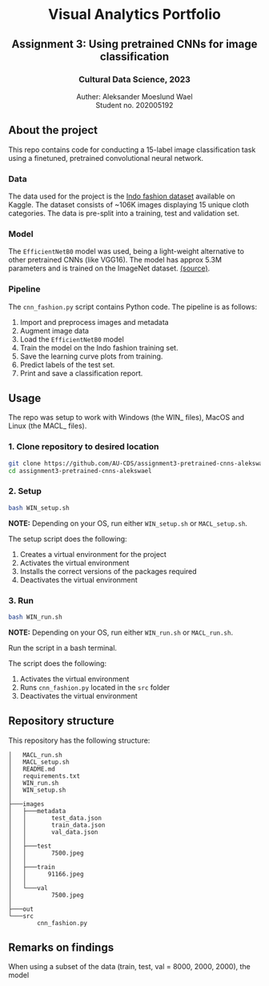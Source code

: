 <!-- PROJECT LOGO -->
<br />
  <h1 align="center">Visual Analytics Portfolio</h1> 
  <h2 align="center">Assignment 3: Using pretrained CNNs for image classification</h2> 
  <h3 align="center">Cultural Data Science, 2023</h3> 
  <p align="center">
  Auther: Aleksander Moeslund Wael <br>
  Student no. 202005192
  </p>
</p>

## About the project
This repo contains code for conducting a 15-label image classification task using a finetuned, pretrained convolutional neural network.

### Data
The data used for the project is the [Indo fashion dataset](https://www.kaggle.com/datasets/validmodel/indo-fashion-dataset) available on Kaggle. The dataset consists of ~106K images displaying 15 unique cloth categories. The data is pre-split into a training, test and validation set.

### Model
The `EfficientNetB0` model was used, being a light-weight alternative to other pretrained CNNs (like VGG16). The model has approx 5.3M parameters and is trained on the ImageNet dataset. [(source)](https://arxiv.org/abs/1905.11946).

### Pipeline
The `cnn_fashion.py` script contains Python code. The pipeline is as follows:
1. Import and preprocess images and metadata
2. Augment image data
3. Load the `EfficientNetB0` model
4. Train the model on the Indo fashion training set.
5. Save the learning curve plots from training.
6. Predict labels of the test set.
7. Print and save a classification report.

## Usage

The repo was setup to work with Windows (the WIN_ files), MacOS and Linux (the MACL_ files).

### 1. Clone repository to desired location

```bash
git clone https://github.com/AU-CDS/assignment3-pretrained-cnns-alekswael
cd assignment3-pretrained-cnns-alekswael
```
### 2. Setup

```bash
bash WIN_setup.sh
```
**NOTE:** Depending on your OS, run either `WIN_setup.sh` or `MACL_setup.sh`.

The setup script does the following:
1. Creates a virtual environment for the project
2. Activates the virtual environment
3. Installs the correct versions of the packages required
5. Deactivates the virtual environment

### 3. Run
```bash
bash WIN_run.sh
```
**NOTE:** Depending on your OS, run either `WIN_run.sh` or `MACL_run.sh`.

Run the script in a bash terminal.

The script does the following:
1. Activates the virtual environment
2. Runs `cnn_fashion.py` located in the `src` folder
3. Deactivates the virtual environment

## Repository structure
This repository has the following structure:
```
│   MACL_run.sh
│   MACL_setup.sh
│   README.md
│   requirements.txt
│   WIN_run.sh
│   WIN_setup.sh
│
├───images
│   ├───metadata
│   │       test_data.json
│   │       train_data.json
│   │       val_data.json
│   │
│   ├───test
│   │       7500.jpeg
│   │       
│   ├───train
│   │      91166.jpeg
│   │
│   └───val
│           7500.jpeg
│
├───out
└───src
        cnn_fashion.py
```

## Remarks on findings
When using a subset of the data (train, test, val = 8000, 2000, 2000), the model 